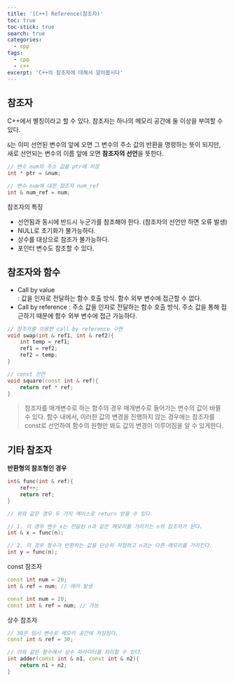 ```yaml
---
title: '[C++] Reference(참조자)'
toc: true
toc-stick: true
search: true
categories:
  - cpp
tags:
  - cpp
  - c++
excerpt: 'C++의 참조자에 대해서 알아봅시다'
---
```


## 참조자  

C++에서 별칭이라고 할 수 있다. 참조자는 하나의 메모리 공간에 둘 이상을 부여할 수 있다.

```&```는 이미 선언된 변수의 앞에 오면 그 변수의 주소 값의 반환을 명령하는 뜻이 되지만,
새로 선언되는 변수의 이름 앞에 오면 **참조자의 선언**을 뜻한다.  

``` cpp
// 변수 num의 주소 값을 ptr에 저장
int * ptr = &num;

// 변수 num에 대한 참조자 num_ref
int & num_ref = num;
```

참조자의 특징  
- 선언됨과 동시에 반드시 누군가를 참조해야 한다. (참조자의 선언만 하면 오류 발생)
- NULL로 초기화가 불가능하다.
- 상수를 대상으로 참조가 불가능하다.
- 포인터 변수도 참조할 수 있다.


## 참조자와 함수  

- Call by value  
	: 값을 인자로 전달하는 함수 호출 방식. 함수 외부 변수에 접근할 수 없다.
- Call by reference
	: 주소 값을 인자로 전달하는 함수 호출 방식. 주소 값을 통해 접근하기 때문에 함수 외부 변수에 접근 가능하다.

``` cpp
// 참조자를 이용한 call by reference 구현
void swap(int & ref1, int & ref2){
	int temp = ref1;
	ref1 = ref2;
	ref2 = temp;
}

// const 선언
void square(const int & ref){
	return ref * ref;
}
```

> 참조자를 매개변수로 하는 함수의 경우 매개변수로 들어가는 변수의 값이 바뀔 수 있다.
함수 내에서, 이러한 값의 변경을 진행하지 않는 경우에는 참조자를 const로 선언하여 함수의 원형만 봐도 값의 변경이 이루어짐을 알 수 있게한다.


## 기타 참조자  

**반환형의 참조형인 경우**

``` cpp
int& func(int & ref){
	ref++;
	return ref;
}

// 위와 같은 경우 두 가지 케이스로 return 받을 수 있다.

// 1. 이 경우 변수 x는 전달된 n과 같은 메모리를 가리키는 n의 참조자가 된다.
int & x = func(n);

// 2. 이 경우 함수가 반환하는 값을 단순히 저장하고 n과는 다른 메모리를 가리킨다.
int y = func(n);
```
	
const 참조자  
``` cpp
const int num = 20;
int & ref = num; // 에러 발생

const int num = 20;
const int & ref = num; // 가능
```

상수 참조자
``` cpp
// 30은 임시 변수로 메모리 공간에 저장된다.
const int & ref = 30;

// 이와 같은 함수에서 상수 파라미터를 처리할 수 있다.
int adder(const int & n1, const int & n2){
	return n1 + n2;
}
```